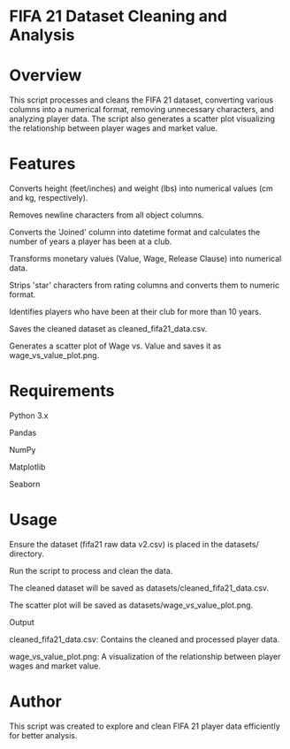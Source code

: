 # FIFA 21 Dataset Cleaning and Analysis

# Overview

This script processes and cleans the FIFA 21 dataset, converting various columns into a numerical format, removing unnecessary characters, and analyzing player data. The script also generates a scatter plot visualizing the relationship between player wages and market value.

# Features

Converts height (feet/inches) and weight (lbs) into numerical values (cm and kg, respectively).

Removes newline characters from all object columns.

Converts the 'Joined' column into datetime format and calculates the number of years a player has been at a club.

Transforms monetary values (Value, Wage, Release Clause) into numerical data.

Strips 'star' characters from rating columns and converts them to numeric format.

Identifies players who have been at their club for more than 10 years.

Saves the cleaned dataset as cleaned_fifa21_data.csv.

Generates a scatter plot of Wage vs. Value and saves it as wage_vs_value_plot.png.

# Requirements

Python 3.x

Pandas

NumPy

Matplotlib

Seaborn

# Usage

Ensure the dataset (fifa21 raw data v2.csv) is placed in the datasets/ directory.

Run the script to process and clean the data.

The cleaned dataset will be saved as datasets/cleaned_fifa21_data.csv.

The scatter plot will be saved as datasets/wage_vs_value_plot.png.

Output

cleaned_fifa21_data.csv: Contains the cleaned and processed player data.

wage_vs_value_plot.png: A visualization of the relationship between player wages and market value.

# Author

This script was created to explore and clean FIFA 21 player data efficiently for better analysis.
